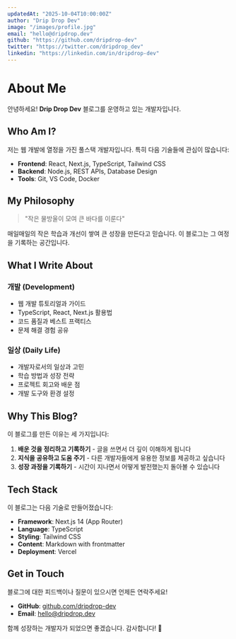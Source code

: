 ```yaml
---
updatedAt: "2025-10-04T10:00:00Z"
author: "Drip Drop Dev"
image: "/images/profile.jpg"
email: "hello@dripdrop.dev"
github: "https://github.com/dripdrop-dev"
twitter: "https://twitter.com/dripdrop_dev"
linkedin: "https://linkedin.com/in/dripdrop-dev"
---
```


# About Me

안녕하세요! **Drip Drop Dev** 블로그를 운영하고 있는 개발자입니다.

## Who Am I?

저는 웹 개발에 열정을 가진 풀스택 개발자입니다. 특히 다음 기술들에 관심이 많습니다:

- **Frontend**: React, Next.js, TypeScript, Tailwind CSS
- **Backend**: Node.js, REST APIs, Database Design
- **Tools**: Git, VS Code, Docker

## My Philosophy

> "작은 물방울이 모여 큰 바다를 이룬다"

매일매일의 작은 학습과 개선이 쌓여 큰 성장을 만든다고 믿습니다. 이 블로그는 그 여정을 기록하는 공간입니다.

## What I Write About

### 개발 (Development)

- 웹 개발 튜토리얼과 가이드
- TypeScript, React, Next.js 활용법
- 코드 품질과 베스트 프랙티스
- 문제 해결 경험 공유

### 일상 (Daily Life)

- 개발자로서의 일상과 고민
- 학습 방법과 성장 전략
- 프로젝트 회고와 배운 점
- 개발 도구와 환경 설정

## Why This Blog?

이 블로그를 만든 이유는 세 가지입니다:

1. **배운 것을 정리하고 기록하기** - 글을 쓰면서 더 깊이 이해하게 됩니다
2. **지식을 공유하고 도움 주기** - 다른 개발자들에게 유용한 정보를 제공하고 싶습니다
3. **성장 과정을 기록하기** - 시간이 지나면서 어떻게 발전했는지 돌아볼 수 있습니다

## Tech Stack

이 블로그는 다음 기술로 만들어졌습니다:

- **Framework**: Next.js 14 (App Router)
- **Language**: TypeScript
- **Styling**: Tailwind CSS
- **Content**: Markdown with frontmatter
- **Deployment**: Vercel

## Get in Touch

블로그에 대한 피드백이나 질문이 있으시면 언제든 연락주세요!

- **GitHub**: [github.com/dripdrop-dev](https://github.com)
- **Email**: hello@dripdrop.dev

함께 성장하는 개발자가 되었으면 좋겠습니다. 감사합니다! 🚀
